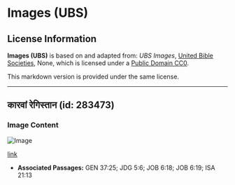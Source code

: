 # Images (UBS)

## License Information

**Images (UBS)** is based on and adapted from: _UBS Images_, [United Bible Societies](https://unitedbiblesocieties.org/), None, which is licensed under a [Public Domain CC0](https://creativecommons.org/public-domain/cc0/).

This markdown version is provided under the same license.



--------------------------------

## कारवां रेगिस्तान (id: 283473)

### Image Content

![Image](https://cdn.aquifer.bible/aquifer-content/resources/Media/WEB-0108_caravan_desert.jpg)

[link](https://cdn.aquifer.bible/aquifer-content/resources/Media/WEB-0108_caravan_desert.jpg)

* **Associated Passages:** GEN 37:25; JDG 5:6; JOB 6:18; JOB 6:19; ISA 21:13

